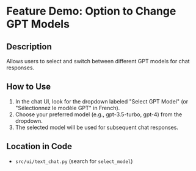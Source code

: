 # Feature Demo: Option to Change GPT Models

## Description
Allows users to select and switch between different GPT models for chat responses.

## How to Use
1. In the chat UI, look for the dropdown labeled "Select GPT Model" (or "Sélectionnez le modèle GPT" in French).
2. Choose your preferred model (e.g., gpt-3.5-turbo, gpt-4) from the dropdown.
3. The selected model will be used for subsequent chat responses.

## Location in Code
- `src/ui/text_chat.py` (search for `select_model`) 